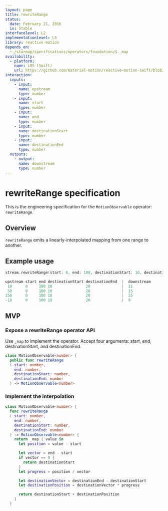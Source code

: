 ```yaml
---
layout: page
title: rewriteRange
status:
  date: February 21, 2016
  is: Stable
interfacelevel: L2
implementationlevel: L3
library: reactive-motion
depends_on:
  - /starmap/specifications/operators/foundation/$._map
availability:
  - platform:
    name: iOS (Swift)
    url: https://github.com/material-motion/reactive-motion-swift/blob/develop/src/operators/rewriteRange.swift
interaction:
  inputs:
    - input:
      name: upstream
      type: number
    - input:
      name: start
      type: number
    - input:
      name: end
      type: number
    - input:
      name: destinationStart
      type: number
    - input:
      name: destinationEnd
      type: number
  outputs:
    - output:
      name: downstream
      type: number
---
```


# rewriteRange specification

This is the engineering specification for the `MotionObservable` operator: `rewriteRange`.

## Overview

`rewriteRange` emits a linearly-interpolated mapping from one range to another.

## Example usage

```swift
stream.rewriteRange(start: 0, end: 100, destinationStart: 10, destinationEnd: 20)

upstream start end destinationStart destinationEnd  |  downstream
 10      0     100 10               20              |  11
 50      0     100 10               20              |  15
150      0     100 10               20              |  25
-10      0     100 10               20              |  9
```

## MVP

### Expose a rewriteRange operator API

Use `_map` to implement the operator. Accept four arguments: start, end, destinationStart, and
destinationEnd.

```swift
class MotionObservable<number> {
  public func rewriteRange
  ( start: number,
    end: number,
    destinationStart: number,
    destinationEnd: number
  ) -> MotionObservable<number>
```

### Implement the interpolation

```swift
class MotionObservable<number> {
  func rewriteRange
  ( start: number,
    end: number,
    destinationStart: number,
    destinationEnd: number
  ) -> MotionObservable<number> {
    return _map { value in
      let position = value - start

      let vector = end - start
      if vector == 0 {
        return destinationStart
      }
      let progress = position / vector

      let destinationVector = destinationEnd - destinationStart
      let destinationPosition = destinationVector * progress

      return destinationStart + destinationPosition
    }
  }
```
